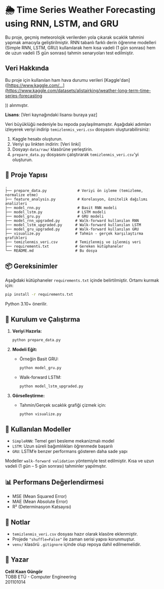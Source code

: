 
# 🌦️ Time Series Weather Forecasting using RNN, LSTM, and GRU

Bu proje, geçmiş meteorolojik verilerden yola çıkarak sıcaklık tahmini yapmak amacıyla geliştirilmiştir. RNN tabanlı farklı derin öğrenme modelleri (Simple RNN, LSTM, GRU) kullanılarak hem kısa vadeli (1 gün sonrası) hem de uzun vadeli (5 gün sonrası) tahmin senaryoları test edilmiştir.

## Veri Hakkında

Bu proje için kullanılan ham hava durumu verileri [Kaggle'dan]([https://www.kaggle.com/...](https://www.kaggle.com/datasets/alistairking/weather-long-term-time-series-forecasting 

  )) alınmıştır.

**Lisans**: [Veri kaynağındaki lisansı buraya yaz]

Veri büyüklüğü nedeniyle bu repoda paylaşılmamıştır. Aşağıdaki adımları izleyerek veriyi indirip `temizlenmis_veri.csv` dosyasını oluşturabilirsiniz:

1. Kaggle hesabı oluşturun.
2. Veriyi şu linkten indirin: [Veri linki]
3. Dosyayı `data/raw/` klasörüne yerleştirin.
4. `prepare_data.py` dosyasını çalıştırarak `temizlenmis_veri.csv`'yi oluşturun.
   
## 📁 Proje Yapısı

```
.
├── prepare_data.py              # Veriyi ön işleme (temizleme, normalize etme)
├── feature_analysis.py          # Korelasyon, öznitelik dağılımı analizleri
├── model_rnn.py                 # Basit RNN modeli
├── model_lstm.py                # LSTM modeli
├── model_gru.py                 # GRU modeli
├── model_rnn_upgraded.py       # Walk-forward kullanılan RNN
├── model_lstm_upgraded.py      # Walk-forward kullanılan LSTM
├── model_gru_upgraded.py       # Walk-forward kullanılan GRU
├── visualize.py                # Tahmin - gerçek karşılaştırma grafikleri
├── temizlenmis_veri.csv        # Temizlenmiş ve işlenmiş veri
├── requirements.txt            # Gereken kütüphaneler
└── README.md                   # Bu dosya
```

## 📦 Gereksinimler

Aşağıdaki kütüphaneler `requirements.txt` içinde belirtilmiştir. Ortamı kurmak için:

```bash
pip install -r requirements.txt
```

Python 3.10+ önerilir.

## 🔧 Kurulum ve Çalıştırma

1. **Veriyi Hazırla:**
   ```bash
   python prepare_data.py
   ```

2. **Modeli Eğit:**
   - Örneğin Basit GRU:
     ```bash
     python model_gru.py
     ```
   - Walk-forward LSTM:
     ```bash
     python model_lstm_upgraded.py
     ```

3. **Görselleştirme:**
   - Tahmin/Gerçek sıcaklık grafiği çizmek için:
     ```bash
     python visualize.py
     ```

## 🧠 Kullanılan Modeller

- `SimpleRNN`: Temel geri besleme mekanizmalı model  
- `LSTM`: Uzun süreli bağımlılıkları öğrenmede başarılı  
- `GRU`: LSTM’e benzer performans gösteren daha sade yapı  

Modeller `walk-forward validation` yöntemiyle test edilmiştir. Kısa ve uzun vadeli (1 gün – 5 gün sonrası) tahminler yapılmıştır.

## 📊 Performans Değerlendirmesi

- MSE (Mean Squared Error)
- MAE (Mean Absolute Error)
- R² (Determinasyon Katsayısı)

## 📌 Notlar

- `temizlenmis_veri.csv` dosyası hazır olarak klasöre eklenmiştir.
- Projede `"shuffle=False"` ile zaman serisi yapısı korunmuştur.
- `venv/` klasörü `.gitignore` içinde olup repoya dahil edilmemelidir.

## 👤 Yazar

**Celil Kaan Güngör**  
TOBB ETÜ - Computer Engineering  
201101014
